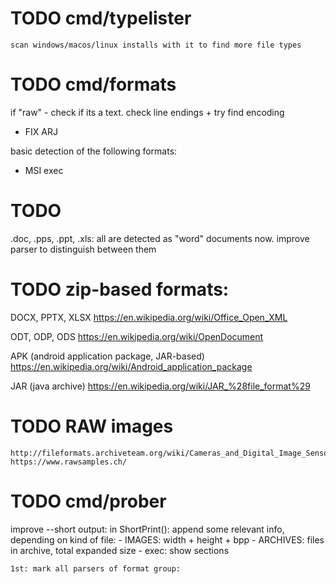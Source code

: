 # TODO cmd/typelister

    scan windows/macos/linux installs with it to find more file types


# TODO cmd/formats

if "raw"
    - check if its a text.
    check line endings + try find encoding



* FIX  ARJ



basic detection of the following formats:
  - MSI exec

# TODO
.doc, .pps, .ppt, .xls: all are detected as "word" documents now.
    improve parser to distinguish between them


# TODO zip-based formats:

DOCX, PPTX, XLSX
    https://en.wikipedia.org/wiki/Office_Open_XML

ODT, ODP, ODS
    https://en.wikipedia.org/wiki/OpenDocument

APK (android application package, JAR-based)
    https://en.wikipedia.org/wiki/Android_application_package

JAR (java archive)
    https://en.wikipedia.org/wiki/JAR_%28file_format%29

# TODO RAW images
    http://fileformats.archiveteam.org/wiki/Cameras_and_Digital_Image_Sensors
    https://www.rawsamples.ch/

# TODO cmd/prober

  improve --short output:
  in ShortPrint():
      append some relevant info, depending on kind of file:
        - IMAGES: width + height + bpp
        - ARCHIVES: files in archive, total expanded size
        - exec: show sections

    1st: mark all parsers of format group:
